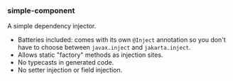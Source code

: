 ### simple-component

A simple dependency injector.

* Batteries included: comes with its own `@Inject` annotation so you don't have to choose between `javax.inject` and `jakarta.inject`.
* Allows static "factory" methods as injection sites.
* No typecasts in generated code.
* No setter injection or field injection.

